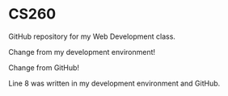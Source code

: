 # CS260
GitHub repository for my Web Development class.

Change from my development environment!

Change from GitHub!

Line 8 was written in my development environment and GitHub.
